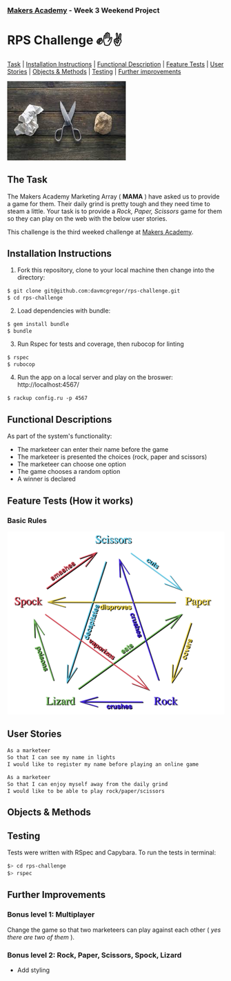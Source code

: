 ### [Makers Academy](http://www.makersacademy.com) - Week 3 Weekend Project 

# RPS Challenge ✊✋✌️
[Task](#Task) | [Installation Instructions](#Installation) | [Functional Description](#Functional_Description) | [Feature Tests](#Feature_Tests) | [User Stories](#Story) | [Objects & Methods](#Methods) | [Testing](#Testing) | [Further improvements](#Further_Improvements)

![rps](rps.jpg)

## <a name="Task">The Task</a>

The Makers Academy Marketing Array ( **MAMA** ) have asked us to provide a game for them. Their daily grind is pretty tough and they need time to steam a little. Your task is to provide a _Rock, Paper, Scissors_ game for them so they can play on the web with the below user stories.

This challenge is the third weeked challenge at [Makers Academy](https://github.com/makersacademy).

## <a name="Installation">Installation Instructions</a>

1. Fork this repository, clone to your local machine then change into the directory:
```
$ git clone git@github.com:davmcgregor/rps-challenge.git
$ cd rps-challenge
```
2. Load dependencies with bundle:
```
$ gem install bundle
$ bundle
```
3. Run Rspec for tests and coverage, then rubocop for linting
```
$ rspec
$ rubocop
```
4. Run the app on a local server and play on the broswer: http://localhost:4567/

```Shell
$ rackup config.ru -p 4567
```

## <a name="Functional_Descriptions">Functional Descriptions</a>

As part of the system's functionality:

* The marketeer can enter their name before the game
* The marketeer is presented the choices (rock, paper and scissors)
* The marketeer can choose one option
* The game chooses a random option
* A winner is declared

## <a name="Feature_Tests">Feature Tests (How it works)</a>

### Basic Rules

![rules](rules.jpg)

## <a name="User_Stories">User Stories</a>
```
As a marketeer
So that I can see my name in lights
I would like to register my name before playing an online game
```
```
As a marketeer
So that I can enjoy myself away from the daily grind
I would like to be able to play rock/paper/scissors
```
## <a name="Methods">Objects & Methods</a>

## <a name="Testing">Testing</a>

Tests were written with RSpec and Capybara. To run the tests in terminal: 

```bash
$> cd rps-challenge
$> rspec
```
## <a name="Further_Improvements">Further Improvements</a>

### Bonus level 1: Multiplayer

Change the game so that two marketeers can play against each other ( _yes there are two of them_ ).

### Bonus level 2: Rock, Paper, Scissors, Spock, Lizard

* Add styling


